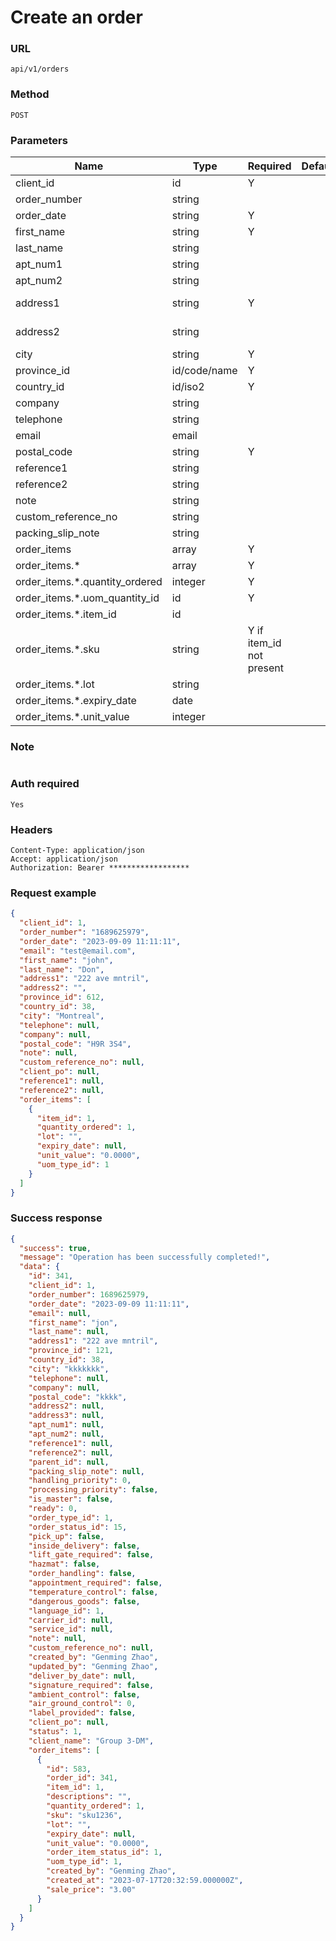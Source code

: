 # Create an order

### URL

```text
api/v1/orders
```

### Method

```text
POST
```

### Parameters

| Name                           | Type         | Required                 | Default | Description                        |
|--------------------------------|--------------|--------------------------|---------|------------------------------------|
| client_id                      | id           | Y                        |         |                                    |
| order_number                   | string       |                          |         |                                    |
| order_date                     | string       | Y                        |         |                                    |
| first_name                     | string       | Y                        |         |                                    |
| last_name                      | string       |                          |         |                                    |
| apt_num1                       | string       |                          |         |                                    |
| apt_num2                       | string       |                          |         |                                    |
| address1                       | string       | Y                        |         | max 35 characters                  |
| address2                       | string       |                          |         | max 35 characters                  |
| city                           | string       | Y                        |         |                                    |
| province_id                    | id/code/name | Y                        |         | [APIs](../Others/get_provinces.md) |
| country_id                     | id/iso2      | Y                        |         | [APIs](../Others/get_countries.md) |
| company                        | string       |                          |         |                                    |
| telephone                      | string       |                          |         |                                    |
| email                          | email        |                          |         |                                    |
| postal_code                    | string       | Y                        |         |                                    |
| reference1                     | string       |                          |         |                                    |
| reference2                     | string       |                          |         |                                    |
| note                           | string       |                          |         |                                    |
| custom_reference_no            | string       |                          |         |                                    |
| packing_slip_note              | string       |                          |         |                                    |
| order_items                    | array        | Y                        |         |                                    |
| order_items.*                  | array        | Y                        |         |                                    |
| order_items.*.quantity_ordered | integer      | Y                        |         |                                    |
| order_items.*.uom_quantity_id  | id           | Y                        |         | [APIs](../Others/get_uom_types.md) |
| order_items.*.item_id          | id           |                          |         | [APIs](../Products/get_items.md)   |
| order_items.*.sku              | string       | Y if item_id not present |         |                                    |
| order_items.*.lot              | string       |                          |         |                                    |
| order_items.*.expiry_date      | date         |                          |         |                                    |
| order_items.*.unit_value       | integer      |                          |         |                                    |

### Note

```text

```

### Auth required

```text
Yes
```

### Headers

```text
Content-Type: application/json
Accept: application/json
Authorization: Bearer ******************
```

### Request example

```json
{
  "client_id": 1,
  "order_number": "1689625979",
  "order_date": "2023-09-09 11:11:11",
  "email": "test@email.com",
  "first_name": "john",
  "last_name": "Don",
  "address1": "222 ave mntril",
  "address2": "",
  "province_id": 612,
  "country_id": 38,
  "city": "Montreal",
  "telephone": null,
  "company": null,
  "postal_code": "H9R 3S4",
  "note": null,
  "custom_reference_no": null,
  "client_po": null,
  "reference1": null,
  "reference2": null,
  "order_items": [
    {
      "item_id": 1,
      "quantity_ordered": 1,
      "lot": "",
      "expiry_date": null,
      "unit_value": "0.0000",
      "uom_type_id": 1
    }
  ]
}
```

### Success response

```json
{
  "success": true,
  "message": "Operation has been successfully completed!",
  "data": {
    "id": 341,
    "client_id": 1,
    "order_number": 1689625979,
    "order_date": "2023-09-09 11:11:11",
    "email": null,
    "first_name": "jon",
    "last_name": null,
    "address1": "222 ave mntril",
    "province_id": 121,
    "country_id": 38,
    "city": "kkkkkkk",
    "telephone": null,
    "company": null,
    "postal_code": "kkkk",
    "address2": null,
    "address3": null,
    "apt_num1": null,
    "apt_num2": null,
    "reference1": null,
    "reference2": null,
    "parent_id": null,
    "packing_slip_note": null,
    "handling_priority": 0,
    "processing_priority": false,
    "is_master": false,
    "ready": 0,
    "order_type_id": 1,
    "order_status_id": 15,
    "pick_up": false,
    "inside_delivery": false,
    "lift_gate_required": false,
    "hazmat": false,
    "order_handling": false,
    "appointment_required": false,
    "temperature_control": false,
    "dangerous_goods": false,
    "language_id": 1,
    "carrier_id": null,
    "service_id": null,
    "note": null,
    "custom_reference_no": null,
    "created_by": "Genming Zhao",
    "updated_by": "Genming Zhao",
    "deliver_by_date": null,
    "signature_required": false,
    "ambient_control": false,
    "air_ground_control": 0,
    "label_provided": false,
    "client_po": null,
    "status": 1,
    "client_name": "Group 3-DM",
    "order_items": [
      {
        "id": 583,
        "order_id": 341,
        "item_id": 1,
        "descriptions": "",
        "quantity_ordered": 1,
        "sku": "sku1236",
        "lot": "",
        "expiry_date": null,
        "unit_value": "0.0000",
        "order_item_status_id": 1,
        "uom_type_id": 1,
        "created_by": "Genming Zhao",
        "created_at": "2023-07-17T20:32:59.000000Z",
        "sale_price": "3.00"
      }
    ]
  }
}
```
